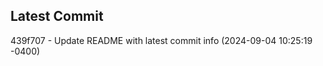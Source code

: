 
## Latest Commit
439f707 - Update README with latest commit info (2024-09-04 10:25:19 -0400) <Yunxi-Zhou>
